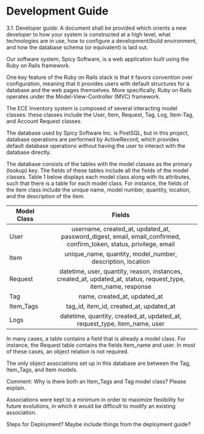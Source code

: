 # Development Guide



3.1. Developer guide: A document shall be provided which orients a new developer to how your system is constructed at a high level, what technologies are in use, how to configure a development/build environment, and how the database schema (or equivalent) is laid out.


Our software system, Spicy Software, is a web application built using the Ruby on Rails framework.

One key feature of the Ruby on Rails stack is that it favors convention over configuration, meaning that it provides users with default structures for a database and the web pages themselves. More specifically, Ruby on Rails operates under the Model-View-Controller (MVC) framework.

The ECE Inventory system is composed of several interacting model classes: these classes include the User, Item, Request, Tag, Log, Item-Tag, and Account Request classes.

The database used by Spicy Software Inc. is PostSQL, but in this project, database operations are performed by ActiveRecord, which provides default database operations without having the user to interact with the database directly.

The database consists of the tables with the model classes as the primary (lookup) key. The fields of these tables include all the fields of the model classes. Table 1 below displays each model class along with its attributes, such that there is a table for each model class. For instance, the fields of the item class include the unique name, model number, quantity, location, and the description of the item. 

| Model Class |                                                       Fields                                                       |
|-------------|:------------------------------------------------------------------------------------------------------------------:|
| User        | username, created_at, updated_at, password_digest, email, email_confirmed, confirm_token, status, privilege, email |
| Item        | unique_name, quantity, model_number, description, location                                                         |
| Request     | datetime, user, quantity, reason, instances, created_at, updated_at, status, request_type, item_name, response     |
| Tag         | name, created_at, updated_at                                                                                       |
| Item_Tags   | tag_id, item_id, created_at, updated_at                                                                            |
| Logs        | datetime, quantity, created_at, updated_at, request_type, item_name, user                                          |

In many cases, a table contains a field that is already a model class. For instance, the Request table contains the fields item_name and user. In most of these cases, an object relation is not required.

The only object associations set up in this database are between the Tag, Item_Tags, and Item models. 
 
 Comment: Why is there both an Item_Tags and Tag model class? Please explain. 
 
 Associations were kept to a minimum in order to maximize flexibility for future evolutions, in which it would be difficult to modify an existing association. 

Steps for Deployment? Maybe include things from the deployment guide?